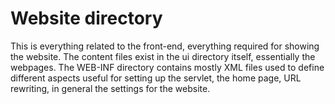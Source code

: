 # Website directory

This is everything related to the front-end, everything required for showing the website. The content files exist in the ui directory itself, essentially the webpages. The WEB-INF directory contains mostly XML files used to define different aspects useful for setting up the servlet, the home page, URL rewriting, in general the settings for the website.
